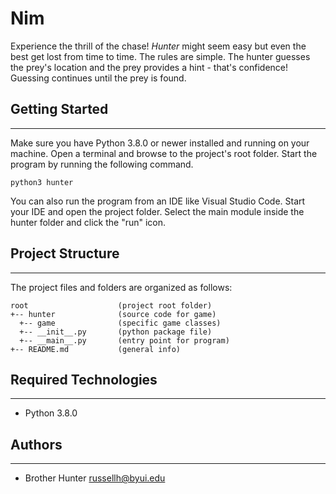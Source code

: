 # Nim

Experience the thrill of the chase! <i>Hunter</i> might seem easy but even the
best get lost from time to time. The rules are simple. The hunter guesses the
prey's location and the prey provides a hint - that's confidence! Guessing
continues until the prey is found.

## Getting Started

---

Make sure you have Python 3.8.0 or newer installed and running on your machine.
Open a terminal and browse to the project's root folder. Start the program by
running the following command.

```
python3 hunter
```

You can also run the program from an IDE like Visual Studio Code. Start your IDE
and open the project folder. Select the main module inside the hunter folder and
click the "run" icon.

## Project Structure

---

The project files and folders are organized as follows:

```
root                    (project root folder)
+-- hunter              (source code for game)
  +-- game              (specific game classes)
  +-- __init__.py       (python package file)
  +-- __main__.py       (entry point for program)
+-- README.md           (general info)
```

## Required Technologies

---

-   Python 3.8.0

## Authors

---

-   Brother Hunter russellh@byui.edu
